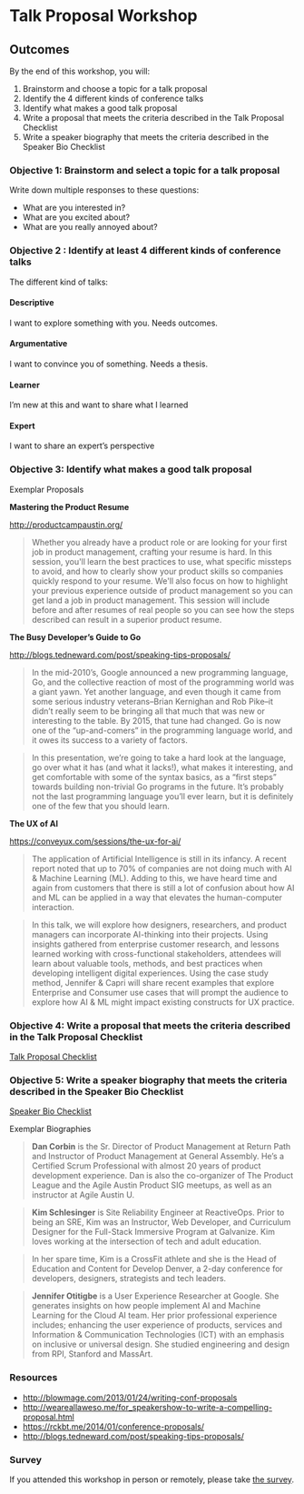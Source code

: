 # Talk Proposal Workshop

## Outcomes
By the end of this workshop, you will: 
1. Brainstorm and choose a topic for a talk proposal 
1. Identify the 4 different kinds of conference talks
1. Identify what makes a good talk proposal
1. Write a proposal that meets the criteria described in the Talk Proposal Checklist 
1. Write a speaker biography that meets the criteria described in the Speaker Bio Checklist

### Objective 1: Brainstorm and select a topic for a talk proposal 

Write down multiple responses to these questions:
* What are you interested in?
* What are you excited about?
* What are you really annoyed about?

### Objective 2 : Identify at least 4 different kinds of conference talks

The different kind of talks:
#### Descriptive
I want to explore something with you. Needs outcomes.
#### Argumentative
I want to convince you of something. Needs a thesis.
#### Learner
I’m new at this and want to share what I learned
#### Expert
I want to share an expert’s perspective

### Objective 3: Identify what makes a good talk proposal

Exemplar Proposals 

**Mastering the Product Resume**

http://productcampaustin.org/

> Whether you already have a product role or are looking for your first job in product management, crafting your resume is hard. In this session, you'll learn the best practices to use, what specific missteps to avoid, and how to clearly show your product skills so companies quickly respond to your resume. We'll also focus on how to highlight your previous experience outside of product management so you can get land a job in product management. This session will include before and after resumes of real people so you can see how the steps described can result in a superior product resume.


**The Busy Developer’s Guide to Go**

http://blogs.tedneward.com/post/speaking-tips-proposals/

> In the mid-2010’s, Google announced a new programming language, Go, and the collective reaction of most of the programming world was a giant yawn. Yet another language, and even though it came from some serious industry veterans–Brian Kernighan and Rob Pike–it didn’t really seem to be bringing all that much that was new or interesting to the table. By 2015, that tune had changed. Go is now one of the “up-and-comers” in the programming language world, and it owes its success to a variety of factors.

> In this presentation, we’re going to take a hard look at the language, go over what it has (and what it lacks!), what makes it interesting, and get comfortable with some of the syntax basics, as a “first steps” towards building non-trivial Go programs in the future. It’s probably not the last programming language you’ll ever learn, but it is definitely one of the few that you should learn.


**The UX of AI**

https://conveyux.com/sessions/the-ux-for-ai/

> The application of Artificial Intelligence is still in its infancy. A recent report noted that up to 70% of companies are not doing much with AI & Machine Learning (ML). Adding to this, we have heard time and again from customers that there is still a lot of confusion about how AI and ML can be applied in a way that elevates the human-computer interaction.

> In this talk, we will explore how designers, researchers, and product managers can incorporate AI-thinking into their projects. Using insights gathered from enterprise customer research, and lessons learned working with cross-functional stakeholders, attendees will learn about valuable tools, methods, and best practices when developing intelligent digital experiences.
Using the case study method, Jennifer & Capri will share recent examples that explore Enterprise and Consumer use cases that will prompt the audience to explore how AI & ML might impact existing constructs for UX practice.

### Objective 4: Write a proposal that meets the criteria described in the Talk Proposal Checklist 

[Talk Proposal Checklist](./Talk-Proposal-Checklist.md)

### Objective 5: Write a speaker biography that meets the criteria described in the Speaker Bio Checklist

[Speaker Bio Checklist](./Speaker-Bio-Checklist.md)

Exemplar Biographies 

> **Dan Corbin** is the Sr. Director of Product Management at Return Path and Instructor of Product Management at General Assembly. He’s a Certified Scrum Professional with almost 20 years of product development experience. Dan is also the co-organizer of The Product League and the Agile Austin Product SIG meetups, as well as an instructor at Agile Austin U. 

> **Kim Schlesinger** is Site Reliability Engineer at ReactiveOps. Prior to being an SRE, Kim was an Instructor, Web Developer, and Curriculum Designer for the Full-Stack Immersive Program at Galvanize. Kim loves working at the intersection of tech and adult education.

> In her spare time, Kim is a CrossFit athlete and she is the Head of Education and Content for Develop Denver, a 2-day conference for developers, designers, strategists and tech leaders.

> **Jennifer Otitigbe** is a User Experience Researcher at Google. She generates insights on how people implement AI and Machine Learning for the Cloud AI team. Her prior professional experience includes; enhancing the user experience of products, services and Information & Communication Technologies (ICT) with an emphasis on inclusive or universal design. She studied engineering and design from RPI, Stanford and MassArt.

### Resources 

* http://blowmage.com/2013/01/24/writing-conf-proposals
* http://weareallaweso.me/for_speakershow-to-write-a-compelling-proposal.html
* https://rckbt.me/2014/01/conference-proposals/
* http://blogs.tedneward.com/post/speaking-tips-proposals/

### Survey 
If you attended this workshop in person or remotely, please take [the survey](https://docs.google.com/forms/d/e/1FAIpQLSeG5w-yBIUQ_LAA9CrE0UJZbFUpss5us6ZO95tFDRC7-asB3g/viewform).
